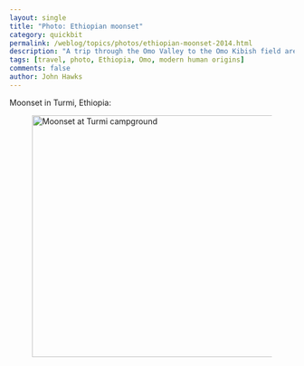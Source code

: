 ```yaml
---
layout: single 
title: "Photo: Ethiopian moonset" 
category: quickbit
permalink: /weblog/topics/photos/ethiopian-moonset-2014.html
description: "A trip through the Omo Valley to the Omo Kibish field area."
tags: [travel, photo, Ethiopia, Omo, modern human origins] 
comments: false 
author: John Hawks 
---
```



Moonset in Turmi, Ethiopia:

<figure>
<a href="http://www.flickr.com/photos/johnhawks/12069487854/" title="Moonset at Turmi campground by John Hawks, on Flickr"><img src="http://farm4.staticflickr.com/3762/12069487854_6e3a04b0c5_z.jpg" width="640" height="427" alt="Moonset at Turmi campground"></a>
</figure>
